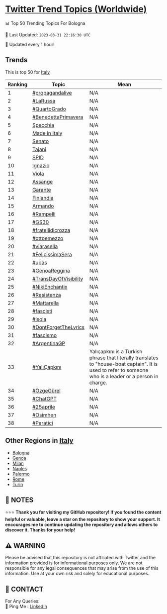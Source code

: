 [Twitter Trend Topics (Worldwide)](https://github.com/ErcinDedeoglu/Twitter-Trend-Topics)
==========


📊 Top 50 Trending Topics For Bologna

📆 Last Updated: `2023-03-31 22:16:30 UTC`

🔧 Updated every 1 hour!


## Trends

This is top 50 for [Italy](</Italy>)

| Ranking | Topic | Mean |
| ------- | ------------ | ------------ |
| 1 | [#propagandalive](http://twitter.com/search?q=%23propagandalive) | N/A |
| 2 | [#LaRussa](http://twitter.com/search?q=%23LaRussa) | N/A |
| 3 | [#QuartoGrado](http://twitter.com/search?q=%23QuartoGrado) | N/A |
| 4 | [#BenedettaPrimavera](http://twitter.com/search?q=%23BenedettaPrimavera) | N/A |
| 5 | [Specchia](http://twitter.com/search?q=Specchia) | N/A |
| 6 | [Made in Italy](http://twitter.com/search?q=Made+in+Italy) | N/A |
| 7 | [Senato](http://twitter.com/search?q=Senato) | N/A |
| 8 | [Tajani](http://twitter.com/search?q=Tajani) | N/A |
| 9 | [SPID](http://twitter.com/search?q=SPID) | N/A |
| 10 | [Ignazio](http://twitter.com/search?q=Ignazio) | N/A |
| 11 | [Viola](http://twitter.com/search?q=Viola) | N/A |
| 12 | [Assange](http://twitter.com/search?q=Assange) | N/A |
| 13 | [Garante](http://twitter.com/search?q=Garante) | N/A |
| 14 | [Finlandia](http://twitter.com/search?q=Finlandia) | N/A |
| 15 | [Armando](http://twitter.com/search?q=Armando) | N/A |
| 16 | [#Rampelli](http://twitter.com/search?q=%23Rampelli) | N/A |
| 17 | [#GS30](http://twitter.com/search?q=%23GS30) | N/A |
| 18 | [#fratellidicrozza](http://twitter.com/search?q=%23fratellidicrozza) | N/A |
| 19 | [#ottoemezzo](http://twitter.com/search?q=%23ottoemezzo) | N/A |
| 20 | [#viarasella](http://twitter.com/search?q=%23viarasella) | N/A |
| 21 | [#FelicissimaSera](http://twitter.com/search?q=%23FelicissimaSera) | N/A |
| 22 | [#upas](http://twitter.com/search?q=%23upas) | N/A |
| 23 | [#GenoaReggina](http://twitter.com/search?q=%23GenoaReggina) | N/A |
| 24 | [#TransDayOfVisibility](http://twitter.com/search?q=%23TransDayOfVisibility) | N/A |
| 25 | [#NikiEnchantix](http://twitter.com/search?q=%23NikiEnchantix) | N/A |
| 26 | [#Resistenza](http://twitter.com/search?q=%23Resistenza) | N/A |
| 27 | [#Mattarella](http://twitter.com/search?q=%23Mattarella) | N/A |
| 28 | [#fascisti](http://twitter.com/search?q=%23fascisti) | N/A |
| 29 | [#isola](http://twitter.com/search?q=%23isola) | N/A |
| 30 | [#DontForgetTheLyrics](http://twitter.com/search?q=%23DontForgetTheLyrics) | N/A |
| 31 | [#fascismo](http://twitter.com/search?q=%23fascismo) | N/A |
| 32 | [#ArgentinaGP](http://twitter.com/search?q=%23ArgentinaGP) | N/A |
| 33 | [#YalıÇapkını](http://twitter.com/search?q=%23Yal%c4%b1%c3%87apk%c4%b1n%c4%b1) | Yalıçapkını is a Turkish phrase that literally translates to "house-boat captain". It is used to refer to someone who is a leader or a person in charge. |
| 34 | [#ÖzgeGürel](http://twitter.com/search?q=%23%c3%96zgeG%c3%bcrel) | N/A |
| 35 | [#ChatGPT](http://twitter.com/search?q=%23ChatGPT) | N/A |
| 36 | [#25aprile](http://twitter.com/search?q=%2325aprile) | N/A |
| 37 | [#Osimhen](http://twitter.com/search?q=%23Osimhen) | N/A |
| 38 | [#Paratici](http://twitter.com/search?q=%23Paratici) | N/A |



## Other Regions in [Italy](</Italy>)

* [Bologna](</Italy/Bologna.md>)
* [Genoa](</Italy/Genoa.md>)
* [Milan](</Italy/Milan.md>)
* [Naples](</Italy/Naples.md>)
* [Palermo](</Italy/Palermo.md>)
* [Rome](</Italy/Rome.md>)
* [Turin](</Italy/Turin.md>)



## 📝 NOTES

⭐⭐⭐ **Thank you for visiting my GitHub repository! If you found the content helpful or valuable, leave a star on the repository to show your support. It encourages me to continue updating the repository and allows others to discover it. Thanks for your help!**


## ⚠️ WARNING

Please be advised that this repository is not affiliated with Twitter and the information provided is for informational purposes only. We are not responsible for any legal consequences that may arise from the use of this information. Use at your own risk and solely for educational purposes.


## 📨 CONTACT

 For Any Queries:  
            🏓 Ping Me : [LinkedIn](https://www.linkedin.com/in/ercindedeoglu/)
